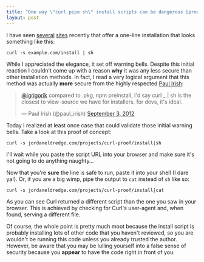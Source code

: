 ```yaml
---
title: "One way \"curl pipe sh\" install scripts can be dangerous [proof of concept]"
layout: post
---
```


I have seen [several](http://pow.cx/) [sites](http://getcomposer.org/download/) recently that
offer a one-line installation that looks something like this:

    curl -s example.com/install | sh

While I appreciated the elegance, it set off warning bells. Despite this
initial reaction I couldn't come up with a reason **why** it was any less
secure than other installation methods. In fact, I read a very logical argument
that this method was actually **more** secure from the highly respected [Paul
Irish](http://paulirish.com/):

<blockquote class="twitter-tweet" width="500"><p><a
href="https://twitter.com/igrigorik">@igrigorik</a> compared to .pkg, npm
preinstall, I&#39;d say curl _ | sh is the closest to view-source we have for
installers. for devs, it&#39;s ideal.</p> <p>&mdash; Paul Irish (@paul_irish)
<a href="https://twitter.com/paul_irish/statuses/242665829659979776">September
3, 2012</a></p></blockquote> <script async
src="//platform.twitter.com/widgets.js" charset="utf-8"></script>

Today I realized at least once case that could validate those initial warning
bells. Take a look at this proof of concept:

    curl -s jordaneldredge.com/projects/curl-proof/install|sh

I'll wait while you paste the script URL into your browser and make sure it's
not going to do anything naughty&#8230;

Now that you're **sure** the line is safe to run, paste it into your shell (I
dare ya!). Or, if you are a big wimp, pipe the output to `cat` instead of `sh`
like so:

    curl -s jordaneldredge.com/projects/curl-proof/install|cat

As you can see Curl returned a different script than the one you saw in your
browser. This is achieved by checking for Curl's user-agent and, when found,
serving a different file.

Of course, the whole point is pretty much moot because the install script is
probably installing lots of other code that you haven't reviewed, so you are
wouldn't be running this code unless you already trusted the author.  However,
be aware that you may be lulling yourself into a false sense of security
because you **appear** to have the code right in front of you.

